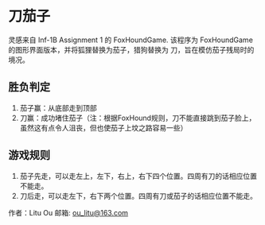 # 刀茄子
灵感来自 Inf-1B Assignment 1 的 FoxHoundGame. 该程序为 FoxHoundGame 的图形界面版本，并将狐狸替换为茄子，猎狗替换为
刀，旨在模仿茄子残局时的境况。
## 胜负判定
1. 茄子赢：从底部走到顶部
2. 刀赢：成功堵住茄子（注：根据FoxHound规则，刀不能直接跳到茄子脸上，虽然这有点令人沮丧，但也使茄子上坟之路容易一些）
## 游戏规则
1. 茄子先走，可以走左上，左下，右上，右下四个位置。四周有刀的话相应位置不能走。
2. 刀后走，可以走左下，右下两个位置。四周有刀或茄子的话相应位置不能走。

作者：Litu Ou
邮箱: ou_litu@163.com
   